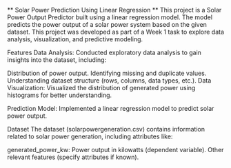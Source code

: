 ** Solar Power Prediction Using Linear Regression **
This project is a Solar Power Output Predictor built using a linear regression model. The model predicts the power output of a solar power system based on the given dataset. This project was developed as part of a Week 1 task to explore data analysis, visualization, and predictive modeling.

Features
Data Analysis:
Conducted exploratory data analysis to gain insights into the dataset, including:

Distribution of power output.
Identifying missing and duplicate values.
Understanding dataset structure (rows, columns, data types, etc.).
Data Visualization:
Visualized the distribution of generated power using histograms for better understanding.

Prediction Model:
Implemented a linear regression model to predict solar power output.

Dataset
The dataset (solarpowergeneration.csv) contains information related to solar power generation, including attributes like:

generated_power_kw: Power output in kilowatts (dependent variable).
Other relevant features (specify attributes if known).
